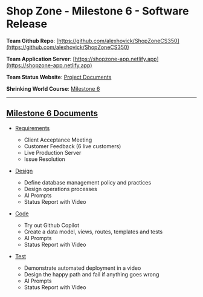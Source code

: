 # Shop Zone - Milestone 6 - Software Release

**Team Github Repo**:  [https://github.com/alexhovick/ShopZoneCS350](https://github.com/alexhovick/ShopZoneCS350)

**Team Application Server**:  [https://shopzone-app.netlify.app](https://shopzone-app.netlify.app)

**Team Status Website**:  [Project Documents](https://github.com/alexhovick/ShopZoneCS350/tree/main/Documents)

**Shrinking World Course**: [Milestone 6](https://shrinking-world.com/sweng/m6-Index.md)

---

## [Milestone 6 Documents](https://github.com/alexhovick/ShopZoneCS350/tree/main/Documents/Milestone-6)

* [Requirements](https://github.com/alexhovick/ShopZoneCS350/tree/main/Documents/Milestone-6/Requirements) 
    * Client Acceptance Meeting
    * Customer Feedback (6 live customers)
    * Live Production Server
    * Issue Resolution

* [Design](https://github.com/alexhovick/ShopZoneCS350/tree/main/Documents/Milestone-6/Design)
    * Define database management policy and practices
    * Design operations processes
    * AI Prompts
    * Status Report with Video

* [Code](https://github.com/alexhovick/ShopZoneCS350/tree/main/Documents/Milestone-6/Code)
    * Try out Github Copilot
    * Create a data model, views, routes, templates and tests
    * AI Prompts
    * Status Report with Video

* [Test](https://github.com/alexhovick/ShopZoneCS350/tree/main/Documents/Milestone-6/Test)
    * Demonstrate automated deployment in a video
    * Design the happy path and fail if anything goes wrong
    * AI Prompts
    * Status Report with Video

